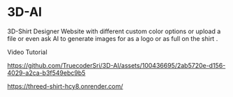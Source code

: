 # 3D-AI
3D-Shirt Designer Website with different custom color options or upload a file or even ask AI to generate images for as a logo or as full on the shirt .

Video Tutorial


https://github.com/TruecoderSri/3D-AI/assets/100436695/2ab5720e-d156-4029-a2ca-b3f549ebc9b5

https://threed-shirt-hcy8.onrender.com/


